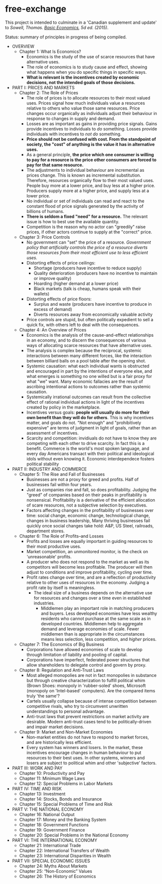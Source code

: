 # free-exchange
This project is intended to culminate in a 'Canadian supplement and update' to _Sowell, Thomas. [Basic Economics](https://www.amazon.ca/Basic-Economics-Thomas-Sowell/dp/0465060730), 5d ed. (2015)_.

Status: summary of principles in progress of being compiled.

* OVERVIEW
  * Chapter 1: What Is Economics?
    * Economics is the study of the use of scarce resources that have alternative uses.
    * The role of economics is to study cause and effect, showing what happens when you do specific things in specific ways.
    * **What is relevant is the incentives created by economic decisions, not the intended goals of those decisions.**
* PART I:  PRICES AND MARKETS
  * Chapter 2: The Role of Prices 
    * The role of prices is to allocate resources to their most valued uses. Prices signal how much individuals value a resources relative to others who value those same resources. Price changes occur organically as individuals adjust their behaviour in response to changes in supply and demand.
    * Losses are as important as gains in providing price signals. Gains provide incentives to individuals to _do_ something. Losses provide individuals with incentives to _not do_ something.
    * **Price should not be confused with cost. From the standpoint of society, the "cost" of anything is the value it has in alternative uses.** 
    * As a general principle, **the price which one consumer is willing to pay for a resource is the price other consumers are forced to pay for that same resource.**
    * The adjustments to individual behaviour are incremental as prices change. This is known as incremental substitution. Therefore, resources organically flow to their most valued uses. People buy more at a lower price, and buy less at a higher price. Producers supply more at a higher price, and supply less at a lower price.
    * No individual or set of individuals can read and react to the constant flood of price signals generated by the activity of billions of humans.
    *  **There is seldom a fixed "need" for a resource.** The relevant issue is how to best use the available quantity.
    * Competition is the reason why no actor can "greedily" raise prices, if other actors continue to supply at the "correct" price.
  * Chapter 3: Price Controls 
    * No government can "set" the price of a resource. *Government policy that artificially controls the price of a resource diverts those resources from their most efficient use to less efficient uses.* 
    * Distorting effects of price ceilings:
      * Shortage (producers have incentive to reduce supply)
      * Quality deterioration (producers have no incentive to maintain or improve quality)
      * Hoarding (higher demand at a lower price)
      * Black markets (talk is cheap, humans speak with their wallets)
    * Distorting effects of price floors:
      * Surplus and waste (producers have incentive to produce in excess of demand)
      * Diverts resources away from economically valuable activity 
    * Price controls are stupid, but often politically expedient to sell a quick fix, with others left to deal with the consequences.
  * Chapter 4: An Overview of Prices 
    * Economics is the analysis of the cause-and-effect relationships in an economy, and to discern the consequences of various ways of allocating scarce resources that have alternative uses.
    * The analysis is complex because the reciprocal, systemic interactions between many different forces, like the interaction between billiard balls on a pool table after the opening shot. 
    * Systemic causation: what each individual wants is obstructed and encouraged in part by the intentions of everyone else, and what emerges is something no one willed but is a fair proxy for what "we" want. Many economic fallacies are the result of ascribing intentional actions to outcomes rather than systemic causation.
    * Systemically irrational outcomes can result from the collective effect of rational individual actions in light of the incentives created by policy in the marketplace. 
    * Incentives versus goals: **people will usually do more for their own benefit than they will do for others**. This is why incentives matter, and goals do not. "Not enough" and "prohibitively expensive" are terms of judgment in light of goals, rather than an assessment of incentives.
    * Scarcity and competition: invidiuals do not have to know they are competing with each other to drive scarcity. In fact this is a  benefit. Commerce is the world's most spoken language, and every day Americans transact with their political and ideological idols without even knowing it. Economic interdependece fosters political stability
* PART II: INDUSTRY AND COMMERCE 
  * Chapter 5: The Rise and Fall of Businesses
    * Businesses are not a proxy for greed and profits. Half of businesses fail within four years.
    * Just as companies rise and fall, so does profitability. Judging the "greed" of companies based on their peaks in profitability is nonsensical. Profitability is a derivative of the efficient allocation of scare resources, not a subjective selection by executives.
    * Factors affecting changes in the profitability of businesses over time: social change, economic change, technological change, changes in business leadership, Many thriving businesses fail quickly once social changes take hold: A&P, US Steel, railroads, department stores.
  * Chapter 6: The Role of Profits–and Losses 
    * Profits and losses are equally important in guiding resources to their most productive uses.
    * Market competition, an unmonitored monitor, is the check on 'unreasonable' profits.
    * A producer who does not respond to the market as well as its competitors will become less profitable. 
      The producer will then adjust to conditions and improve profitability, cycling over time.
    * Profit rates change over time, and are a reflection of productivity relative to other uses of resources in the economy. 
  Judging a profit rate by itself is meaningless.
      * The ideal size of a business depends on the alternative use for resources and changes over a time even in established industries. 
        * Middlemen play an important role in matching producers and buyers. Less developed economies have less wealthy residents 
    who cannot purchase at the same scale as in developed countries. Middlemen help to aggregate demand and leverage economies of scale.
          Fewer middlemen than is appropriate in the circumstances means less selection, less competition, and _higher_ prices.
  * Chapter 7: The Economics of Big Business 
    * Corporations have allowed economies of scale to develop through limitation of liability and pooling of capital.
    * Corporations have imperfect, federated power structures that allow shareholders to delegate control and govern by proxy.
  * Chapter 8: Regulation and Anti-Trust Laws 
    * Most alleged monopolies are not in fact monopolies in substance but through creative characterization to fulfill political whim (Brown Shoes: monopoly in 'rubber-soled' shoes,
      Microsoft (monopoly on 'Intel-based' computers). Are the compared items truly 'the same'?
    * Cartels usually collapse because of intense competition between competitive rivals, who try to circumvent unwritten understandings to personal advantage.
    * Anti-trust laws that prevent restrictions on market activity are desirable. Modern anti-trust cases tend to be politically-driven and impair market decisions.
  * Chapter 9: Market and Non-Market Economies 
    * Non-market entities do not have to respond to market forces, and are historically less efficient. 
    * Every system has winners and losers. In the market, these incentives encourage changes in human behaviour to put resources to their best uses. In other systems, winners and losers are subject to political whim and other 'subjective' factors.
* PART III: WORK AND PAY 
  * Chapter 10: Productivity and Pay 
  * Chapter 11: Minimum Wage Laws 
  * Chapter 12: Special Problems in Labor Markets 
* PART IV: TIME AND RISK 
  * Chapter 13: Investment 
  * Chapter 14: Stocks, Bonds and Insurance 
  * Chapter 15: Special Problems of Time and Risk 
* PART V: THE NATIONAL ECONOMY 
  * Chapter 16: National Output 
  * Chapter 17: Money and the Banking System 
  * Chapter 18: Government Functions 
  * Chapter 19: Government Finance 
  * Chapter 20: Special Problems in the National Economy 
* PART  VI: THE  INTERNATIONAL ECONOMY 
  * Chapter 21: International Trade 
  * Chapter 22: International Transfers of Wealth 
  * Chapter 23: International Disparities in Wealth 
* PART  VII: SPECIAL ECONOMIC ISSUES
  * Chapter 24: Myths About Markets 
  * Chapter 25: “Non-Economic” Values 
  * Chapter 26: The History of Economics 
    
